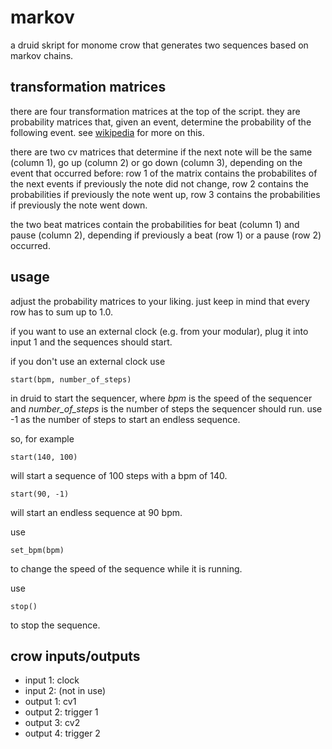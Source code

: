 # markov

a druid skript for monome crow that generates two sequences based on markov chains.


## transformation matrices

there are four transformation matrices at the top of the script. they are probability matrices that, given an event, determine the probability of the following event. see [wikipedia](https://en.wikipedia.org/wiki/Examples_of_Markov_chains) for more on this.

there are two cv matrices that determine if the next note will be the same (column 1), go up (column 2) or go down (column 3), depending on the event that occurred before: row 1 of the matrix contains the probabilites of the next events if previously the note did not change, row 2 contains the probabilities if previously the note went up, row 3 contains the probabilities if previously the note went down.

the two beat matrices contain the probabilities for beat (column 1) and pause (column 2), depending if previously a beat (row 1) or a pause (row 2) occurred.


## usage

adjust the probability matrices to your liking. just keep in mind that every row has to sum up to 1.0.

if you want to use an external clock (e.g. from your modular), plug it into input 1 and the sequences should start.

if you don't use an external clock use

```
start(bpm, number_of_steps)
```

in druid to start the sequencer, where _bpm_ is the speed of the sequencer and _number_of_steps_ is the number of steps the sequencer should run. use -1 as the number of steps to start an endless sequence.

so, for example
```
start(140, 100)
```
will start a sequence of 100 steps with a bpm of 140.

```
start(90, -1)
```

will start an endless sequence at 90 bpm.

use
```
set_bpm(bpm)
```
to change the speed of the sequence while it is running.

use
```
stop()
```

to stop the sequence.


## crow inputs/outputs

* input 1: clock
* input 2: (not in use)
* output 1: cv1
* output 2: trigger 1
* output 3: cv2
* output 4: trigger 2
